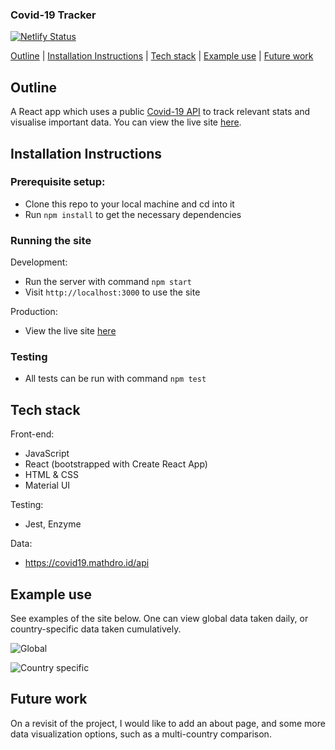 ### Covid-19 Tracker

[![Netlify Status](https://api.netlify.com/api/v1/badges/f4880046-11b5-4b4e-b33b-3951d6e7be0f/deploy-status)](https://app.netlify.com/sites/covid-19-data-viz/deploys)

[Outline](#Outline) | [Installation Instructions](#Installation_Instructions) | [Tech stack](#Tech_stack) | [Example use](#Example_use) | [Future work](#Future_work)

## <a name="Outline">Outline</a>

A React app which uses a public [Covid-19 API](https://covid19.mathdro.id/api) to track relevant stats and visualise important data. You can view the live site [here](https://covid-19-data-viz.netlify.app/).

## <a name="Installation_Instructions">Installation Instructions</a>

### Prerequisite setup:
- Clone this repo to your local machine and cd into it
- Run `npm install` to get the necessary dependencies

### Running the site

Development:
- Run the server with command `npm start`
- Visit `http://localhost:3000` to use the site

Production:
- View the live site [here](https://covid-19-data-viz.netlify.app/)

### Testing
- All tests can be run with command `npm test`

## <a name="Tech_stack">Tech stack</a>

Front-end:
- JavaScript
- React (bootstrapped with Create React App)
- HTML & CSS
- Material UI

Testing:
- Jest, Enzyme

Data:
- https://covid19.mathdro.id/api

## <a name="Example_use">Example use</a>

See examples of the site below. One can view global data taken daily, or country-specific data taken cumulatively. 

![Global](https://i.imgur.com/7PPyKoJ.png)

![Country specific](https://i.imgur.com/yfRu3bp.png)

## <a name="Future_work">Future work</a>

On a revisit of the project, I would like to add an about page, and some more data visualization options, such as a multi-country comparison.
